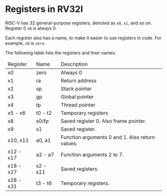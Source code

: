 # Registers in RV32I

RISC-V has 32 general-purpose registers, denoted as `x0`, `x1`, and so on.
Register 0 `x0` is always 0. 

Each register also has a name, to make it easier to use registers in code. 
For example, `x0` is `zero`. 

The following table lists the registers and their names.  

<table>
<thead>
<tr>
<td>Register</td>
<td>Name</td>
<td>Description</td>
</tr>
</thead>
<tbody>

<tr>
<td>x0</td>
<td>zero</td>
<td>Always 0</td>
</tr>

<tr>
<td>x1</td>
<td>ra</td>
<td>Return address</td>
</tr>

<tr>
<td>x2</td>
<td>sp</td>
<td>Stack pointer</td>
</tr>

<tr>
<td>x3</td>
<td>gp</td>
<td>Global pointer</td>
</tr>

<tr>
<td>x4</td>
<td>tp</td>
<td>Thread pointer</td>
</tr>

<tr>
<td>x5 - x6</td>
<td>t0 - t2</td>
<td>Temporary registers</td>
</tr>

<tr>
<td>x8</td>
<td>s0/fp</td>
<td>Saved register 0. Also frame pointer.</td>
</tr>

<tr>
<td>x9</td>
<td>s1</td>
<td>Saved register.</td>
</tr>

<tr>
<td>x10, x11</td>
<td>a0, a1</td>
<td>Function arguments 0 and 1. Also return values.</td>
</tr>

<tr>
<td>x12 - x17</td>
<td>a2 - a7</td>
<td>Function arguments 2 to 7.</td>
</tr>

<tr>
<td>x18 - x27</td>
<td>s2 - s11</td>
<td>Saved registers.</td>
</tr>

<tr>
<td>x28 - x31</td>
<td>t3 - t6</td>
<td>Temporary registers.</td>
</tr>

</tbody>
</table>

